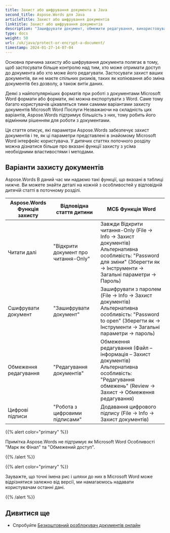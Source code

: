 ```yaml
---
title: Захист або шифрування документа в Java
second_title: Aspose.Words для Java
articleTitle: Захист або шифрування документів
linktitle: Захист або шифрування документів
description: "Зашифрувати документ, обмежити редагування, використовувати цифрові підписи для захисту документів. Aspose.Words підтримує більшість Параметри захисту Word за допомогою Javaй"
type: docs
weight: 50
url: /uk/java/protect-or-encrypt-a-document/
timestamp: 2024-01-27-14-07-04
---
```


Основна причина захисту або шифрування документа полягає в тому, щоб застосувати більше контролю над тим, хто може отримати доступ до документа або хто може його редагувати. Застосувати захист ваших документів, ви не маєте спільних ризиків, таких як копіювання або зміна документів без дозволу, а також витік даних.

Деякі з найпопулярніших форматів при роботі з документами Microsoft Word формати або формати, які можна експортувати з Word. Саме тому багато користувачів цікавляться тими самими варіантами захисту документів Microsoft Word Послуги Незважаючи на складність цих варіантів, Aspose.Words підтримує більшість з них, тому робить його відмінним рішенням для роботи з документами.

Ця стаття описує, які параметри Aspose.Words забезпечує захист документів і те, як ці параметри представлені в знайомому Microsoft Word інтерфейс користувача. У дитячих статтях поточного розділу можна дізнатися більше про вказані функції захисту з усіма необхідними властивостями і методами.

## Варіанти захисту документів

Aspose.Words В даний час ми надаємо такі функції, що вказані в таблиці нижче. Ви можете знайти деталі на кожній з особливостей у відповідній дитячій статті в поточному розділі.

|  Aspose.Words Функція захисту |  Відповідна стаття дитини |  МСБ Функція Word |
|  -------------------------------  |  ------------------------------  |  ------------------------------------------------------------  |
|  Читати далі |  "Відкрити документ про читання-Only" |  Завжди Відкрити читання-Only (File → Info → Захист документів)<br/>Альтернативна особливість: "Password для зміни" (Зберегти як → Інструменти → Загальні параметри → Пароль) |
|  Сшифрувати документ |  "Зашифрувати документ" |  Зашифрувати з паролем (File → Info → Захист документів)<br/>Альтернативна особливість: "Password to open" (Зберегти як → Інструменти → Загальні параметри → пароль) |
|  Обмеження редагування |  "Редагування документів" |  Обмеження редагування (Файл – інформація – Захист документів)<br/>Альтернативна особливість: "Редагування обмежень" (Review → Захист → Обмеження редагування) |
|  Цифрові підписи |  "Робота з цифровими підписами" |  Додавання цифрового підпису (File → Info → Захист документів) |

{{% alert color="primary" %}}

Примітка Aspose.Words не підтримує як Microsoft Word Особливості "Марк як Фінал" та "Обмежений доступ".

{{% /alert %}}

{{% alert color="primary" %}}

Зауважте, що точні імена рис і шляхи до них в Microsoft Word може відрізнятися залежно від версії, ми намагаємось надавати користувачам останні дані.

{{% /alert %}}

## Дивитися ще

* Спробуйте [Безкоштовний розблокувач документів онлайн](https://products.aspose.app/words/unlock)
